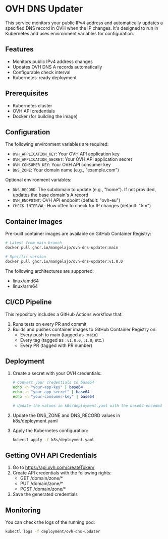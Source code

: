 # OVH DNS Updater

This service monitors your public IPv4 address and automatically updates a specified DNS record in OVH when the IP changes. It's designed to run in Kubernetes and uses environment variables for configuration.

## Features

- Monitors public IPv4 address changes
- Updates OVH DNS A records automatically
- Configurable check interval
- Kubernetes-ready deployment

## Prerequisites

- Kubernetes cluster
- OVH API credentials
- Docker (for building the image)

## Configuration

The following environment variables are required:

- `OVH_APPLICATION_KEY`: Your OVH API application key
- `OVH_APPLICATION_SECRET`: Your OVH API application secret
- `OVH_CONSUMER_KEY`: Your OVH API consumer key
- `DNS_ZONE`: Your domain name (e.g., "example.com")

Optional environment variables:

- `DNS_RECORD`: The subdomain to update (e.g., "home"). If not provided, updates the base domain's A record
- `OVH_ENDPOINT`: OVH API endpoint (default: "ovh-eu")
- `CHECK_INTERVAL`: How often to check for IP changes (default: "5m")

## Container Images

Pre-built container images are available on GitHub Container Registry:

```bash
# Latest from main branch
docker pull ghcr.io/mangelajo/ovh-dns-updater:main

# Specific version
docker pull ghcr.io/mangelajo/ovh-dns-updater:v1.0.0
```

The following architectures are supported:
- linux/amd64
- linux/arm64

## CI/CD Pipeline

This repository includes a GitHub Actions workflow that:
1. Runs tests on every PR and commit
2. Builds and pushes container images to GitHub Container Registry on:
   - Every push to main (tagged as `:main`)
   - Every tag (tagged as `:v1.0.0`, `:1.0`, etc.)
   - Every PR (tagged with PR number)

## Deployment

1. Create a secret with your OVH credentials:
   ```bash
   # Convert your credentials to base64
   echo -n "your-app-key" | base64
   echo -n "your-app-secret" | base64
   echo -n "your-consumer-key" | base64

   # Update the values in k8s/deployment.yaml with the base64 encoded values
   ```

3. Update the DNS_ZONE and DNS_RECORD values in k8s/deployment.yaml

4. Apply the Kubernetes configuration:
   ```bash
   kubectl apply -f k8s/deployment.yaml
   ```

## Getting OVH API Credentials

1. Go to https://api.ovh.com/createToken/
2. Create API credentials with the following rights:
   - GET /domain/zone/*
   - PUT /domain/zone/*
   - POST /domain/zone/*
3. Save the generated credentials

## Monitoring

You can check the logs of the running pod:
```bash
kubectl logs -f deployment/ovh-dns-updater
```